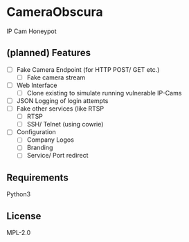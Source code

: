 # CameraObscura

IP Cam Honeypot

## (planned) Features

- [ ] Fake Camera Endpoint (for HTTP POST/ GET etc.)
  - [ ] Fake camera stream
- [ ] Web Interface
  - [ ] Clone existing to simulate running vulnerable IP-Cams
- [ ] JSON Logging of login attempts
- [ ] Fake other services (like RTSP 
  - [ ] RTSP 
  - [ ] SSH/ Telnet (using cowrie)
- [ ] Configuration
  - [ ] Company Logos
  - [ ] Branding
  - [ ] Service/ Port redirect

## Requirements

Python3

## License

MPL-2.0
